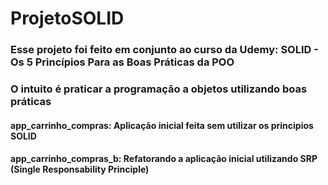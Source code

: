 # ProjetoSOLID

### Esse projeto foi feito em conjunto ao curso da Udemy: SOLID - Os 5 Princípios Para as Boas Práticas da POO
### O intuito é praticar a programação a objetos utilizando boas práticas

#### app_carrinho_compras: Aplicação inicial feita sem utilizar os principios SOLID
#### app_carrinho_compras_b: Refatorando a aplicação inicial utilizando SRP (Single Responsability Principle)
